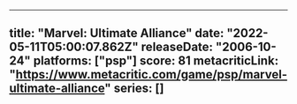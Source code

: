 
---
title: "Marvel: Ultimate Alliance"
date: "2022-05-11T05:00:07.862Z"
releaseDate: "2006-10-24"
platforms: ["psp"]
score: 81
metacriticLink: "https://www.metacritic.com/game/psp/marvel-ultimate-alliance"
series: []
---

